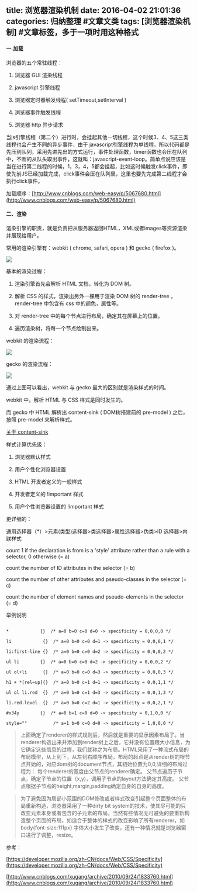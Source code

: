 title: 浏览器渲染机制
date: 2016-04-02 21:01:36
categories: 归纳整理 #文章文类
tags: [浏览器渲染机制] #文章标签，多于一项时用这种格式
---
#### 一.加载

浏览器的五个常驻线程：

1. 浏览器 GUI 渲染线程

2. javascript 引擎线程

3. 浏览器定时器触发线程( setTimeout,setInterval )

4. 浏览器事件触发线程

5. 浏览器 http 异步请求

当js引擎线程（第二个）进行时，会挂起其他一切线程，这个时候3、4、5这三类线程也会产生不同的异步事件，由于 javascript引擎线程为单线程，所以代码都是先压到队列，采用先进先出的方式运行，事件处理函数，timer函数也会压在队列中，不断的从队头取出事件，这就叫：javascript-event-loop。简单点说应该是当在进行第二线程的时候，1，3，4，5都会挂起，比如这时候触发click事件，即使先前JS已经加载完成，click事件会压在队列里，这里也要先完成第二线程才会执行click事件。

加载顺序：[http://www.cnblogs.com/web-easy/p/5067680.html](http://www.cnblogs.com/web-easy/p/5067680.html)

#### 二、渲染

渲染引擎的职责，就是负责把从服务器返回HTML，XML或者images等资源渲染并展现给用户。

常用的渲染引擎有：webkit ( chrome, safari, opera ) 和 gecko ( firefox )。

![](http://7xspf8.com2.z0.glb.qiniucdn.com/30174422-85c05a2dac024b3d8aca392015807f7d.png)

基本的渲染过程：

1. 渲染引擎首先会解析 HTML 文档，转化为 DOM 树。

2. 解析 CSS 的样式，渲染出另外一棵用于渲染 DOM 树的 render-tree ，render-tree 中包含有 css 中的颜色，属性等。

3. 对 render-tree 中的每个节点进行布局，确定其在屏幕上的位置。

4. 遍历渲染树，将每一个节点绘制出来。



webkit 的渲染流程：

![](http://7xspf8.com2.z0.glb.qiniucdn.com/30174613-aea0f7a683574d87a7fa049dc52f5ae3.png)

gecko 的渲染流程：

![](http://7xspf8.com2.z0.glb.qiniucdn.com/30174629-d2e8eba07c05420dbc3a049a0de099a7.jpg)

通过上图可以看出，webkit 与 gecko 最大的区别就是渲染样式的时间。

webkit 中，解析 HTML 与 CSS 样式是同时发生的。

而 gecko 中 HTML 解析出 content-sink ( DOM树搭建前的 pre-model ) 之后，按照 pre-model 来解析样式。

[关于 content-sink](http://onwebdev.blogspot.com/2010/05/content-sink-and-dom-construction.html)



样式计算优先级：

1. 浏览器默认样式

2. 用户个性化浏览器设置

3. HTML 开发者定义的一般样式

4. 开发者定义的 !important 样式

5. 用户个性浏览器设置的 !important 样式



更详细的：

通用选择器（*）>元素(类型)选择器>类选择器>属性选择器>伪类>ID 选择器>内联样式

count 1 if the declaration is from is a 'style' attribute rather than a rule with a selector, 0 otherwise (= a)

count the number of ID attributes in the selector (= b)

count the number of other attributes and pseudo-classes in the selector (= c)

count the number of element names and pseudo-elements in the selector (= d)

举例说明

```

*            {}  /* a=0 b=0 c=0 d=0 -> specificity = 0,0,0,0 */

li            {}  /* a=0 b=0 c=0 d=1 -> specificity = 0,0,0,1 */

li:first-line {}  /* a=0 b=0 c=0 d=2 -> specificity = 0,0,0,2 */

ul li        {}  /* a=0 b=0 c=0 d=2 -> specificity = 0,0,0,2 */

ul ol+li      {}  /* a=0 b=0 c=0 d=3 -> specificity = 0,0,0,3 */

h1 + *[rel=up]{}  /* a=0 b=0 c=1 d=1 -> specificity = 0,0,1,1 */

ul ol li.red  {}  /* a=0 b=0 c=1 d=3 -> specificity = 0,0,1,3 */

li.red.level  {}  /* a=0 b=0 c=2 d=1 -> specificity = 0,0,2,1 */

#x34y        {}  /* a=0 b=1 c=0 d=0 -> specificity = 0,1,0,0 */

style=""          /* a=1 b=0 c=0 d=0 -> specificity = 1,0,0,0 */

```

> 上面确定了renderer的样式规则后，然后就是重要的显示因素布局了。当renderer构造出来并添加到render树上之后，它并没有位置跟大小信息，为它确定这些信息的过程，我们就称之为布局。HTML采用了一种流式布局的布局模型，从上到下，从左到右顺序布局，布局的起点是从render树的根节点开始的，对应dom树的document节点，其初始位置为0,0,详细的布局过程为： 每个renderer的宽度由父节点的renderer确定。 父节点遍历子节点，确定子节点的位置（x,y)，调用子节点的layout方法确定其高度。 父节点根据子节点的height,margin,padding确定自身的自身的高度。

> 为了避免因为局部小范围的DOM修改或者样式改变引起整个页面整体的布局重新构造，浏览器采用了一种dirty bit system的技术，使其尽可能的只改变元素本身或者包含的子元素的布局。当然有些情况无可避免的要重新构造整个页面的布局，如适合于整体的样式的改变影响了所有renderer，如body{font-size:111px} 字体大小发生了改变，还有一种情况就是浏览器窗口进行了调整，resize。

参考：

[https://developer.mozilla.org/zh-CN/docs/Web/CSS/Specificity](https://developer.mozilla.org/zh-CN/docs/Web/CSS/Specificity)

[http://www.cnblogs.com/xugang/archive/2010/09/24/1833760.html](http://www.cnblogs.com/xugang/archive/2010/09/24/1833760.html)
